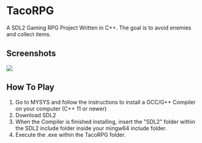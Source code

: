 # TacoRPG
A SDL2 Gaming RPG Project Written in C++. The goal is to avoid enemies and collect items.

## Screenshots
<p float="left">
   <img src="https://i.postimg.cc/wvSrLVwZ/rpg.png width="790" />
</p>

## How To Play

1. Go to MYSYS and follow the instructions to install a GCC/G++ Compiler on your computer (C++ 11 or newer)
2. Download SDL2
3. When the Compiler is finished installing, insert the "SDL2" folder within the SDL2 include folder
   inside your mingw64 include folder.
4. Execute the .exe within the TacoRPG folder.
